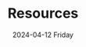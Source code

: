---
aliases: 
tags:
categories:
draft: false
slug: 
layout: section
githubrepo: 
keywords: 
type: 
date:
- 2024-04-12 Friday
description: 
title: Resources
lastMod: 2024-06-22
---